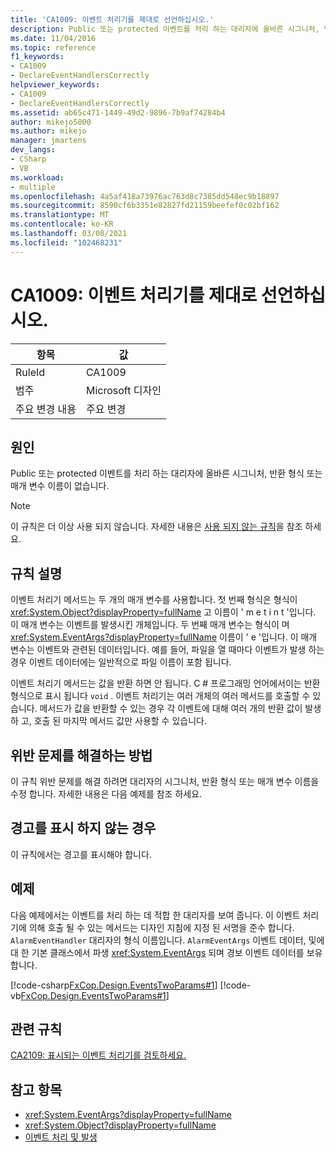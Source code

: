 ```yaml
---
title: 'CA1009: 이벤트 처리기를 제대로 선언하십시오.'
description: Public 또는 protected 이벤트를 처리 하는 대리자에 올바른 시그니처, 반환 형식 또는 매개 변수 이름이 없습니다.
ms.date: 11/04/2016
ms.topic: reference
f1_keywords:
- CA1009
- DeclareEventHandlersCorrectly
helpviewer_keywords:
- CA1009
- DeclareEventHandlersCorrectly
ms.assetid: ab65c471-1449-49d2-9896-7b9af74284b4
author: mikejo5000
ms.author: mikejo
manager: jmartens
dev_langs:
- CSharp
- VB
ms.workload:
- multiple
ms.openlocfilehash: 4a5af418a73976ac763d8c7385dd548ec9b18897
ms.sourcegitcommit: 8590cf6b3351e82827fd21159beefef0c02bf162
ms.translationtype: MT
ms.contentlocale: ko-KR
ms.lasthandoff: 03/08/2021
ms.locfileid: "102468231"
---
```

# <a name="ca1009-declare-event-handlers-correctly"></a>CA1009: 이벤트 처리기를 제대로 선언하십시오.

|항목|값|
|-|-|
|RuleId|CA1009|
|범주|Microsoft 디자인|
|주요 변경 내용|주요 변경|

## <a name="cause"></a>원인
Public 또는 protected 이벤트를 처리 하는 대리자에 올바른 시그니처, 반환 형식 또는 매개 변수 이름이 없습니다.

> [!NOTE]
> 이 규칙은 더 이상 사용 되지 않습니다. 자세한 내용은 [사용 되지 않는 규칙](fxcop-unported-deprecated-rules.md)을 참조 하세요.

## <a name="rule-description"></a>규칙 설명
이벤트 처리기 메서드는 두 개의 매개 변수를 사용합니다. 첫 번째 형식은 형식이 <xref:System.Object?displayProperty=fullName> 고 이름이 ' m e t i n t '입니다. 이 매개 변수는 이벤트를 발생시킨 개체입니다. 두 번째 매개 변수는 형식이 며 <xref:System.EventArgs?displayProperty=fullName> 이름이 ' e '입니다. 이 매개 변수는 이벤트와 관련된 데이터입니다. 예를 들어, 파일을 열 때마다 이벤트가 발생 하는 경우 이벤트 데이터에는 일반적으로 파일 이름이 포함 됩니다.

이벤트 처리기 메서드는 값을 반환 하면 안 됩니다. C # 프로그래밍 언어에서이는 반환 형식으로 표시 됩니다 `void` . 이벤트 처리기는 여러 개체의 여러 메서드를 호출할 수 있습니다. 메서드가 값을 반환할 수 있는 경우 각 이벤트에 대해 여러 개의 반환 값이 발생 하 고, 호출 된 마지막 메서드 값만 사용할 수 있습니다.

## <a name="how-to-fix-violations"></a>위반 문제를 해결하는 방법
이 규칙 위반 문제를 해결 하려면 대리자의 시그니처, 반환 형식 또는 매개 변수 이름을 수정 합니다. 자세한 내용은 다음 예제를 참조 하세요.

## <a name="when-to-suppress-warnings"></a>경고를 표시 하지 않는 경우
이 규칙에서는 경고를 표시해야 합니다.

## <a name="example"></a>예제
다음 예제에서는 이벤트를 처리 하는 데 적합 한 대리자를 보여 줍니다. 이 이벤트 처리기에 의해 호출 될 수 있는 메서드는 디자인 지침에 지정 된 서명을 준수 합니다. `AlarmEventHandler` 대리자의 형식 이름입니다. `AlarmEventArgs` 이벤트 데이터, 및에 대 한 기본 클래스에서 파생 <xref:System.EventArgs> 되며 경보 이벤트 데이터를 보유 합니다.

[!code-csharp[FxCop.Design.EventsTwoParams#1](../code-quality/codesnippet/CSharp/ca1009-declare-event-handlers-correctly_1.cs)]
[!code-vb[FxCop.Design.EventsTwoParams#1](../code-quality/codesnippet/VisualBasic/ca1009-declare-event-handlers-correctly_1.vb)]

## <a name="related-rules"></a>관련 규칙
[CA2109: 표시되는 이벤트 처리기를 검토하세요.](/dotnet/fundamentals/code-analysis/quality-rules/ca2109)

## <a name="see-also"></a>참고 항목

- <xref:System.EventArgs?displayProperty=fullName>
- <xref:System.Object?displayProperty=fullName>
- [이벤트 처리 및 발생](/dotnet/standard/events/index)
